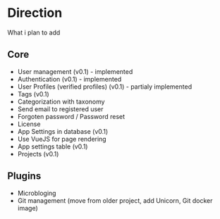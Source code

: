 # Direction

What i plan to add

## Core

* User management (v0.1) - implemented
* Authentication (v0.1) - implemented
* User Profiles (verified profiles) (v0.1) - partialy implemented
* Tags (v0.1)
* Categorization with taxonomy
* Send email to registered user
* Forgoten password / Password reset
* License
* App Settings in database (v0.1)
* Use VueJS for page rendering
* App settings table (v0.1)
* Projects (v0.1)

## Plugins

* Microbloging
* Git management (move from older project, add Unicorn, Git docker image)